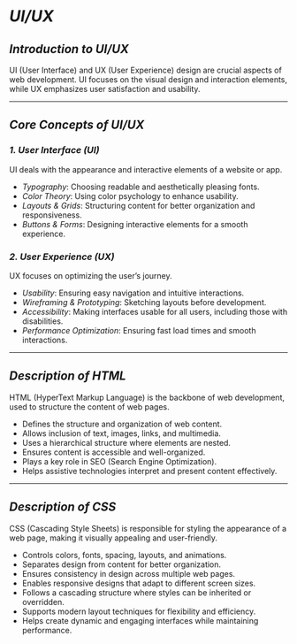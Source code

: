 # *UI/UX*

## *Introduction to UI/UX*
UI (User Interface) and UX (User Experience) design are crucial aspects of web development. UI focuses on the visual design and interaction elements, while UX emphasizes user satisfaction and usability. 

---

## *Core Concepts of UI/UX*
### *1. User Interface (UI)*
UI deals with the appearance and interactive elements of a website or app.
- *Typography*: Choosing readable and aesthetically pleasing fonts.
- *Color Theory*: Using color psychology to enhance usability.
- *Layouts & Grids*: Structuring content for better organization and responsiveness.
- *Buttons & Forms*: Designing interactive elements for a smooth experience.

### *2. User Experience (UX)*
UX focuses on optimizing the user’s journey.
- *Usability*: Ensuring easy navigation and intuitive interactions.
- *Wireframing & Prototyping*: Sketching layouts before development.
- *Accessibility*: Making interfaces usable for all users, including those with disabilities.
- *Performance Optimization*: Ensuring fast load times and smooth interactions.

---

## *Description of HTML*
HTML (HyperText Markup Language) is the backbone of web development, used to structure the content of web pages.

- Defines the structure and organization of web content.
- Allows inclusion of text, images, links, and multimedia.
- Uses a hierarchical structure where elements are nested.
- Ensures content is accessible and well-organized.
- Plays a key role in SEO (Search Engine Optimization).
- Helps assistive technologies interpret and present content effectively.

---

## *Description of CSS*
CSS (Cascading Style Sheets) is responsible for styling the appearance of a web page, making it visually appealing and user-friendly.

- Controls colors, fonts, spacing, layouts, and animations.
- Separates design from content for better organization.
- Ensures consistency in design across multiple web pages.
- Enables responsive designs that adapt to different screen sizes.
- Follows a cascading structure where styles can be inherited or overridden.
- Supports modern layout techniques for flexibility and efficiency.
- Helps create dynamic and engaging interfaces while maintaining performance.
